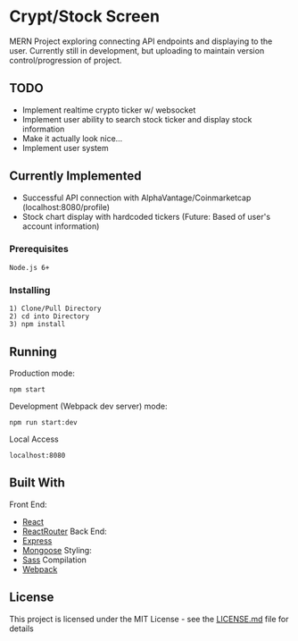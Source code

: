 # Crypt/Stock Screen

MERN Project exploring connecting API endpoints and displaying to the user. Currently still in development, but uploading to maintain version control/progression of project.

## TODO

- Implement realtime crypto ticker w/ websocket
- Implement user ability to search stock ticker and display stock information
- Make it actually look nice...
- Implement user system

## Currently Implemented

- Successful API connection with AlphaVantage/Coinmarketcap (localhost:8080/profile)
- Stock chart display with hardcoded tickers (Future: Based of user's account information)

### Prerequisites

```
Node.js 6+
```

### Installing

```
1) Clone/Pull Directory
2) cd into Directory
3) npm install
```

## Running 

Production mode:
```
npm start
```

Development (Webpack dev server) mode:
```
npm run start:dev
```

Local Access
```
localhost:8080
```


## Built With

Front End:
* [React](https://facebook.github.io/react/)
* [ReactRouter](https://reacttraining.com/react-router/)
Back End:
* [Express](http://expressjs.com/)
* [Mongoose](http://mongoosejs.com/)
Styling:
* [Sass](http://sass-lang.com/)
Compilation
* [Webpack](https://webpack.github.io/)

## License

This project is licensed under the MIT License - see the [LICENSE.md](LICENSE.md) file for details

